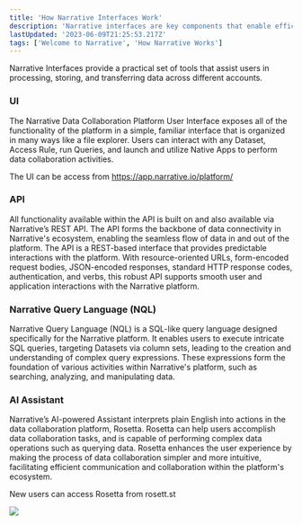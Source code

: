 ```yaml
---
title: 'How Narrative Interfaces Work'
description: 'Narrative interfaces are key components that enable efficient interaction and data collaboration within the Narrative ecosystem. '
lastUpdated: '2023-06-09T21:25:53.217Z'
tags: ['Welcome to Narrative', 'How Narrative Works']
---
```

Narrative Interfaces provide a practical set of tools that assist users in processing, storing, and transferring data across different accounts.

### UI

The Narrative Data Collaboration Platform User Interface exposes all of the functionality of the platform in a simple, familiar interface that is organized in many ways like a file explorer. Users can interact with any Dataset, Access Rule, run Queries, and launch and utilize Native Apps to perform data collaboration activities.

The UI can be access from https://app.narrative.io/platform/

### API

All functionality available within the API is built on and also available via Narrative’s REST API. The API forms the backbone of data connectivity in Narrative's ecosystem, enabling the seamless flow of data in and out of the platform. The API is a REST-based interface that provides predictable interactions with the platform. With resource-oriented URLs, form-encoded request bodies, JSON-encoded responses, standard HTTP response codes, authentication, and verbs, this robust API supports smooth user and application interactions with the Narrative platform.

### Narrative Query Language (NQL)

Narrative Query Language (NQL) is a SQL-like query language designed specifically for the Narrative platform. It enables users to execute intricate SQL queries, targeting Datasets via column sets, leading to the creation and understanding of complex query expressions. These expressions form the foundation of various activities within Narrative's platform, such as searching, analyzing, and manipulating data.

### AI Assistant

Narrative’s AI-powered Assistant interprets plain English into actions in the data collaboration platform, Rosetta. Rosetta can help users accomplish data collaboration tasks, and is capable of performing complex data operations such as querying data. Rosetta enhances the user experience by making the process of data collaboration simpler and more intuitive, facilitating efficient communication and collaboration within the platform's ecosystem.

New users can access Rosetta from rosett.st

![](https://solutions.narrative.io/hubfs/Screenshot%202023-06-09%20at%205-25-04%20PM-png.png)
